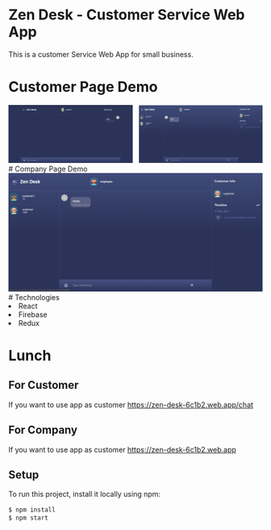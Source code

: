 # Zen Desk - Customer Service Web App

  This is a customer Service Web App for small business. 
# Customer Page Demo
  <img src="/customer.png" />
# Company Page Demo
  <img src="/employee.png" />
# Technologies
<li>React</li>
<li>Firebase</li>
<li>Redux</li>

# Lunch 
## For Customer
 If you want to use app as customer 
 <a>https://zen-desk-6c1b2.web.app/chat</a>
 
## For Company
 If you want to use app as customer 
 <a>https://zen-desk-6c1b2.web.app</a>


## Setup
To run this project, install it locally using npm:

```
$ npm install
$ npm start
```
